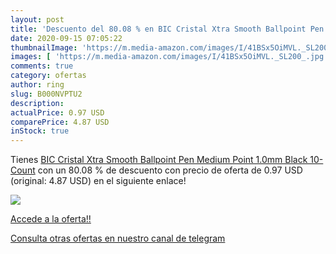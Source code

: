 ```yaml
---
layout: post
title: 'Descuento del 80.08 % en BIC Cristal Xtra Smooth Ballpoint Pen  M'
date: 2020-09-15 07:05:22
thumbnailImage: 'https://m.media-amazon.com/images/I/41BSx5OiMVL._SL200_.jpg'
images: [ 'https://m.media-amazon.com/images/I/41BSx5OiMVL._SL200_.jpg' ]
comments: true
category: ofertas
author: ring
slug: B000NVPTU2
description:
actualPrice: 0.97 USD
comparePrice: 4.87 USD
inStock: true
---
```


Tienes [BIC Cristal Xtra Smooth Ballpoint Pen  Medium Point  1.0mm   Black  10-Count](https://www.amazon.com/dp/B000NVPTU2/?tag=redken08-20) con un 80.08 % de descuento con precio de oferta de 0.97 USD (original: 4.87 USD) en el siguiente enlace!

[![](https://m.media-amazon.com/images/I/41BSx5OiMVL._SL200_.jpg)](https://www.amazon.com/dp/B000NVPTU2/?tag=redken08-20)

[Accede a la oferta!!](https://www.amazon.com/dp/B000NVPTU2/?tag=redken08-20)

[Consulta otras ofertas en nuestro canal de telegram](https://t.me/s/ofertas25)
